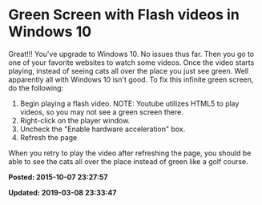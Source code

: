 # Green Screen with Flash videos in Windows 10

Great!!! You've upgrade to Windows 10.  No issues thus far.  Then you go to one of your favorite websites to watch some videos.  Once the video starts playing, instead of seeing cats all over the place you just see green.    Well apparently all with Windows 10 isn't good.  To fix this infinite green screen, do the following: 

1) Begin playing a flash video.  NOTE: Youtube utilizes HTML5 to play videos, so you may not see a green screen there. 
2) Right-click on the player window. 
3) Uncheck the "Enable hardware acceleration" box. 
4) Refresh the page 

When you retry to play the video after refreshing the page, you should be able to see the cats all over the place instead of green like a golf course. 


**Posted: 2015-10-07 23:27:57** 

**Updated: 2019-03-08 23:33:47** 


